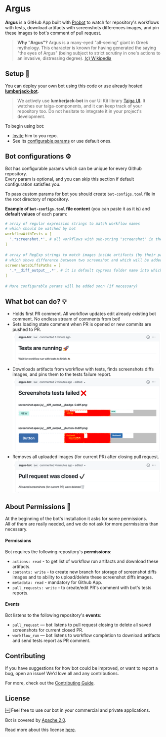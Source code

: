 # Argus
**Argus** is a GitHub App built with [Probot](https://github.com/probot/probot)
to watch for repository's workflows with tests, download artifacts with screenshots differences images,
and pin these images to bot's comment of pull request.

> **Why "Argus"?** Argus is a many-eyed  "all-seeing" giant in Greek mythology.
> This character is known for having generated the saying "the eyes of Argus"
> (being subject to strict scrutiny in one's actions to an invasive, distressing degree).
> [(c) Wikipedia](https://en.wikipedia.org/wiki/Argus_Panoptes)

## Setup :rocket:
You can deploy your own bot using this code
or use already hosted **[lumberjack-bot](https://github.com/apps/lumberjack-bot)**.

>We actively use **lumberjack-bot** in our UI Kit library [Taiga UI](https://github.com/TinkoffCreditSystems/taiga-ui).
It watches our taiga-components, and it can keep track of your repository too.
Do not hesitate to integrate it in your project's development.

To begin using bot:
- [Invite](https://github.com/apps/lumberjack-bot/installations/new) him to you repo.
- See its [configurable params](#bot-configurations-gear) or use default ones.

## Bot configurations :gear:
Bot has configurable params which can be unique for every Github repository.<br>
Every param is optional, and you can skip this section if default configuration satisfies you.

To pass custom params for bot you should create `bot-configs.toml` file in the root directory of repository.

**Example of `bot-configs.toml` file content** (you can paste it as it is) and **default values** of each param:
```yaml
# array of regular expression strings to match workflow names
# which should be watched by bot
workflowWithTests = [
  '.*screenshot.*', # all workflows with sub-string "screenshot" in their names will be watched by bot 
]

# array of RegExp strings to match images inside artifacts (by their path or file name)
# which shows difference between two screenshot and which will be added to bot report comment
screenshotsDiffsPaths = [
  '.*__diff_output__.*', # it is default cypress folder name into which snapshot diffs are put
]

# More configurable params will be added soon (if necessary)
```

## What bot can do? :bulb:
- Holds first PR comment.
  All workflow updates edit already existing bot comment.
  No endless stream of comments from bot!
- Sets loading state comment when PR is opened or new commits are pushed to PR.
  ![loading-demo](.demo/loading.png)
- Downloads artifacts from workflow with tests, finds screenshots diffs images, and pins them to the tests failure report.
  ![error-report-demo](.demo/error-report.png)
- Removes all uploaded images (for current PR) after closing pull request.
  ![closed-pr-demo](.demo/pr-closed.png)

## About Permissions :closed_lock_with_key:
At the beginning of the bot's installation it asks for some permissions.<br>
All of them are really needed, and we do not ask for more permissions than necessary.

#### Permissions
Bot requires the following repository's **permissions**:
- `actions: read` - to get list of workflow run artifacts and download these artifacts.
- `contents: write` - to create new branch for storage of screenshot diffs images
and to ability to upload/delete these screenshot diffs images.
- `metadata: read` - mandatory for Github App.
- `pull_requests: write` - to create/edit PR's comment with bot's tests reports.

#### Events
Bot listens to the following repository's **events**:
- `pull_request` — bot listens to pull request closing to delete all saved screenshots for current closed PR.
- `workflow_run` — bot listens to workflow completion to download artifacts and send tests report as PR comment.

## Contributing
If you have suggestions for how bot could be improved, or want to report a bug, open an issue!
We'd love all and any contributions.

For more, check out the [Contributing Guide](CONTRIBUTING.md).

## License
🆓 Feel free to use our bot in your commercial and private applications.

Bot is covered by [Apache 2.0](/LICENSE).

Read more about this license [here](https://choosealicense.com/licenses/apache-2.0/).

